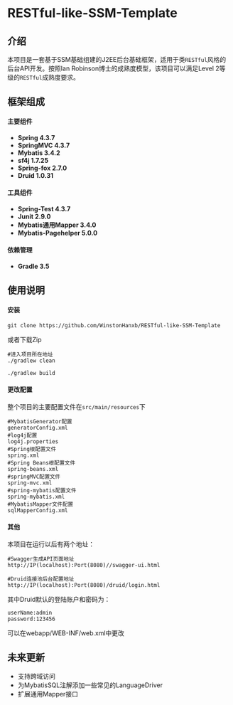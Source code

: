 # RESTful-like-SSM-Template

## 介绍
本项目是一套基于SSM基础组建的J2EE后台基础框架，适用于类`RESTful`风格的后台API开发。按照Ian Robinson博士的成熟度模型，该项目可以满足Level 2等级的`RESTful`成熟度要求。

## 框架组成
#### 主要组件
+ **Spring 4.3.7**
+ **SpringMVC 4.3.7**
+ **Mybatis 3.4.2**
+ **sf4j 1.7.25**
+ **Spring-fox 2.7.0**
+ **Druid 1.0.31**

#### 工具组件
+ **Spring-Test 4.3.7**
+ **Junit 2.9.0**
+ **Mybatis通用Mapper 3.4.0**
+ **Mybatis-Pagehelper 5.0.0**

#### 依赖管理
+ **Gradle 3.5**

## 使用说明
#### 安装
```$xslt
git clone https://github.com/WinstonHanxb/RESTful-like-SSM-Template
```
或者下载Zip
```$xslt
#进入项目所在地址
./gradlew clean

./gradlew build
```

#### 更改配置
整个项目的主要配置文件在`src/main/resources`下
```$xslt
#MybatisGenerator配置
generatorConfig.xml
#log4j配置
log4j.properties
#Spring根配置文件
spring.xml
#Spring Beans根配置文件
spring-beans.xml
#springMVC配置文件
spring-mvc.xml
#spring-mybatis配置文件
spring-mybatis.xml
#MybatisMapper文件配置
sqlMapperConfig.xml
```

#### 其他
本项目在运行以后有两个地址：
```apple js
#Swagger生成API页面地址
http://IP(localhost):Port(8080)//swagger-ui.html

#Druid连接池后台配置地址
http://IP(localhost):Port(8080)/druid/login.html
```
其中Druid默认的登陆账户和密码为：
```apple js
userName:admin
password:123456
```
可以在webapp/WEB-INF/web.xml中更改


## 未来更新
+ 支持跨域访问
+ 为MybatisSQL注解添加一些常见的LanguageDriver
+ 扩展通用Mapper接口



